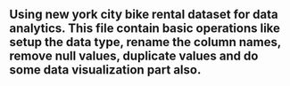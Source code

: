 ## Using new york city bike rental dataset for data analytics. This file contain basic operations like setup the data type, rename the column names, remove null values, duplicate values and do some data visualization part also.

